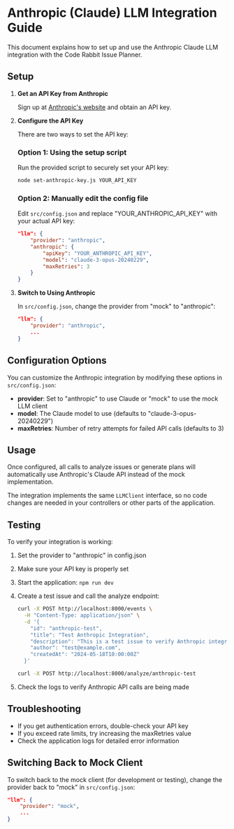 # Anthropic (Claude) LLM Integration Guide

This document explains how to set up and use the Anthropic Claude LLM integration with the Code Rabbit Issue Planner.

## Setup

1. **Get an API Key from Anthropic**

    Sign up at [Anthropic's website](https://www.anthropic.com) and obtain an API key.

2. **Configure the API Key**

    There are two ways to set the API key:

    ### Option 1: Using the setup script

    Run the provided script to securely set your API key:

    ```bash
    node set-anthropic-key.js YOUR_API_KEY
    ```

    ### Option 2: Manually edit the config file

    Edit `src/config.json` and replace "YOUR_ANTHROPIC_API_KEY" with your actual API key:

    ```json
    "llm": {
        "provider": "anthropic",
        "anthropic": {
            "apiKey": "YOUR_ANTHROPIC_API_KEY",
            "model": "claude-3-opus-20240229",
            "maxRetries": 3
        }
    }
    ```

3. **Switch to Using Anthropic**

    In `src/config.json`, change the provider from "mock" to "anthropic":

    ```json
    "llm": {
        "provider": "anthropic",
        ...
    }
    ```

## Configuration Options

You can customize the Anthropic integration by modifying these options in `src/config.json`:

- **provider**: Set to "anthropic" to use Claude or "mock" to use the mock LLM client
- **model**: The Claude model to use (defaults to "claude-3-opus-20240229")
- **maxRetries**: Number of retry attempts for failed API calls (defaults to 3)

## Usage

Once configured, all calls to analyze issues or generate plans will automatically use Anthropic's Claude API instead of the mock implementation.

The integration implements the same `LLMClient` interface, so no code changes are needed in your controllers or other parts of the application.

## Testing

To verify your integration is working:

1. Set the provider to "anthropic" in config.json
2. Make sure your API key is properly set
3. Start the application: `npm run dev`
4. Create a test issue and call the analyze endpoint:

    ```bash
    curl -X POST http://localhost:8000/events \
      -H "Content-Type: application/json" \
      -d '{
        "id": "anthropic-test",
        "title": "Test Anthropic Integration",
        "description": "This is a test issue to verify Anthropic integration is working.",
        "author": "test@example.com",
        "createdAt": "2024-05-18T10:00:00Z"
      }'

    curl -X POST http://localhost:8000/analyze/anthropic-test
    ```

5. Check the logs to verify Anthropic API calls are being made

## Troubleshooting

- If you get authentication errors, double-check your API key
- If you exceed rate limits, try increasing the maxRetries value
- Check the application logs for detailed error information

## Switching Back to Mock Client

To switch back to the mock client (for development or testing), change the provider back to "mock" in `src/config.json`:

```json
"llm": {
    "provider": "mock",
    ...
}
```
